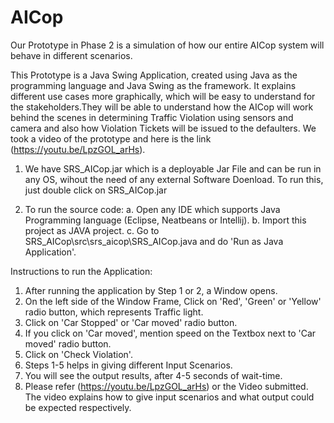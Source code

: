 # AICop

Our Prototype in Phase 2 is a simulation of how our entire AICop system will behave in different scenarios.

This Prototype is a Java Swing Application, created using Java as the programming language and Java Swing as the framework. It explains different use cases more graphically, which will be easy to understand for the stakeholders.They will be able to understand how the AICop will work behind the scenes in determining Traffic Violation using sensors and camera and also how Violation Tickets will be issued to the defaulters.
We took a video of the prototype and here is the link (https://youtu.be/LpzGOL_arHs).

1. We have SRS_AICop.jar which is a deployable Jar File and can be run in any OS, wihout the need of any external Software Doenload.
To run this, just double click on SRS_AICop.jar

2. To run the source code:
  a. Open any IDE which supports Java Programming language (Eclipse, Neatbeans or Intellij).
  b. Import this project as JAVA project.
  c. Go to SRS_AICop\src\srs_aicop\SRS_AICop.java and do 'Run as Java Application'.

Instructions to run the Application:
1. After running the application by Step 1 or 2, a Window opens.
2. On the left side of the Window Frame, Click on 'Red', 'Green' or 'Yellow' radio button, which represents Traffic light.
3. Click on 'Car Stopped' or 'Car moved' radio button.
4. If you click on 'Car moved', mention speed on the Textbox next to 'Car moved' radio button.
5. Click on 'Check Violation'.
6. Steps 1-5 helps in giving different Input Scenarios.
7. You will see the output results, after 4-5 seconds of wait-time.
8. Please refer (https://youtu.be/LpzGOL_arHs) or the Video submitted. The video explains how to give input scenarios and what output could be expected respectively.
